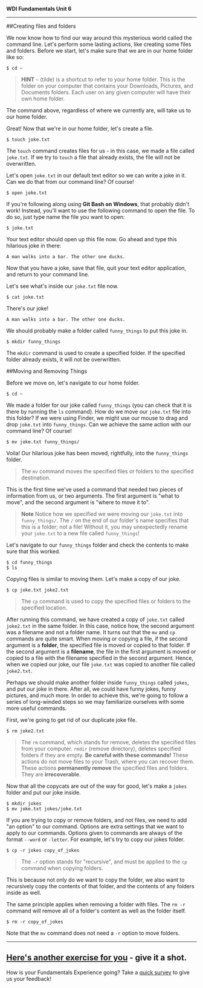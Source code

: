 **WDI Fundamentals Unit 6**

---

##Creating files and folders

We now know how to find our way around this mysterious world called the command line. Let's perform some lasting actions, like creating some files and folders. Before we start, let's make sure that we are in our home folder like so:

```
$ cd ~
```

> **HINT** `~` (tilde) is a shortcut to refer to your home folder. This is the folder on your computer that contains your Downloads, Pictures, and Documents folders. Each user on any given computer will have their own home folder.

The command above, regardless of where we currently are, will take us to our
home folder.

Great! Now that we're in our home folder, let's create a file.

```
$ touch joke.txt
```

The `touch` command creates files for us - in this case, we made a file called `joke.txt`. If we try to `touch` a file that already exists, the file will not be overwritten.

Let's open `joke.txt` in our default text editor so we can write a joke in it. Can we do that from our command line? Of course!

```
$ open joke.txt
```

If you're following along using **Git Bash on Windows**, that probably didn't work! Instead, you'll want to use the following command to open the file. To do so, just type name the file you want to open:

```
$ joke.txt
```

Your text editor should open up this file now. Go ahead and type this hilarious joke in there:

```
A man walks into a bar. The other one ducks.
```

Now that you have a joke, save that file, quit your text editor application, and return to your command line.

Let's see what's inside our `joke.txt` file now.

```
$ cat joke.txt
```

There's our joke!

```
A man walks into a bar. The other one ducks.
```

We should probably make a folder called `funny_things` to put this joke in.

```
$ mkdir funny_things
```

The `mkdir` command is used to create a specified folder. If the specified folder already exists, it will not be overwritten.


##Moving and Removing Things

Before we move on, let's navigate to our home folder.

```
$ cd ~
```

We made a folder for our joke called `funny_things` (you can check that it is
there by running the `ls` command). How do we move our `joke.txt` file into this
folder? If we were using Finder, we might use our mouse to drag and drop
`joke.txt` into `funny_things`. Can we achieve the same action with our command
line? Of course!

```
$ mv joke.txt funny_things/
```

Voila! Our hilarious joke has been moved, rightfully, into the `funny_things`
folder.

> The `mv` command moves the specified files or folders to the specified destination.

This is the first time we've used a command that needed two pieces of
information from us, or two arguments. The first argument is "what to move", and
the second argument is "where to move it to".

>**Note** Notice how we specified we were moving our `joke.txt` into `funny_things/`. The `/` on the end of our folder's name specifies that this is a folder; not a file! Without it, you may unexpectedly rename your `joke.txt` to a new file called `funny_things`!


Let's navigate to our `funny_things` folder and check the contents to make sure that this worked.

```
$ cd funny_things
$ ls
```

Copying files is similar to moving them. Let's make a copy of our joke.

```
$ cp joke.txt joke2.txt
```

> The `cp` command is used to copy the specified files or folders to the specified location.

After running this command, we have created a copy of `joke.txt` called `joke2.txt` in the same folder. In this case, notice how, the second argument was a filename and not a folder
name. It turns out that the `mv` and `cp` commands are quite smart. When moving or copying
a file, if the second argument is a **folder**, the specified file is moved or
copied to that folder. If the second argument is a **filename**, the file in the first argument
is moved or copied to a file with the filename specified in the second argument. Hence, when we copied
our joke, our file `joke.txt` was copied to another file called `joke2.txt`.

Perhaps we should make another folder inside `funny_things` called `jokes`, and
put our joke in there. After all, we could have funny jokes, funny pictures, and much
more. In order to achieve this, we're going to follow a series of long-winded
steps so we may familiarize ourselves with some more useful commands.

First, we're going to get rid of our duplicate joke file.

```
$ rm joke2.txt
```

> The `rm` command, which stands for remove, deletes the specified files
> from your computer. `rmdir` (remove directory), deletes specified folders
> if they are empty. **Be careful with these commands!** These actions
> do not move files to your Trash, where you can recover them. These
> actions **permanently remove** the specified files and folders. They are
> **irrecoverable**.

Now that all the copycats are out of the way for good, let's make a `jokes`
folder and put our joke inside.

```
$ mkdir jokes
$ mv joke.txt jokes/joke.txt
```

If you are trying to copy or remove folders, and not files, we need to add "an
option" to our command. Options are extra settings that we want to apply to our
commands. Options given to commands are always of the format `--word` or `-letter`.
For example, let's try to copy our jokes folder.

```
$ cp -r jokes copy_of_jokes
```

> The `-r` option stands for "recursive", and must be applied to the `cp`
> command when copying folders.

This is because not only do we want to copy the folder, we also want to
recursively copy the contents of that folder, and the contents of any folders
inside as well.

The same principle applies when removing a folder with files. The `rm -r` command will remove all of a folder's content as well as the folder itself.

```
$ rm -r copy_of_jokes
```

Note that the `mv` command does not need a `-r` option to move folders.

---

[Here's another exercise for you](09_exercise.md) - give it a shot.
---
How is your Fundamentals Experience going? Take a [quick survey](../feedback.md) to give us your feedback!
